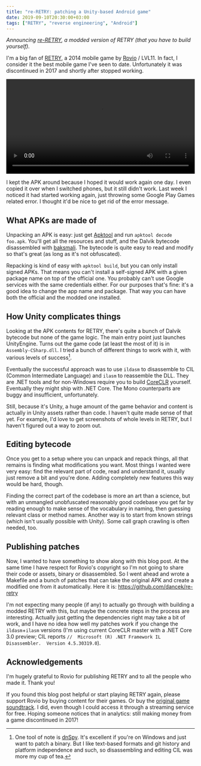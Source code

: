 ```yaml
---
title: "re-RETRY: patching a Unity-based Android game"
date: 2019-09-10T20:30:00+03:00
tags: ["RETRY", "reverse engineering", "Android"]
---
```


*Announcing [re-RETRY](https://github.com/dancek/re-retry), a modded version of RETRY (that you have to build yourself).*

I'm a big fan of [RETRY](https://en.wikipedia.org/wiki/Retry), a 2014 mobile game by [Rovio](http://www.rovio.com/) / LVL11. In fact, I consider it the best mobile game I've seen to date. Unfortunately it was discontinued in 2017 and shortly after stopped working.

<!--more-->

<video controls loop
  title="Playing RETRY, level B2: Impassable Ruins (almost passing the impassable section!)"
  width="560"
  height="320"
  src="retry.mp4"
  style="width: 100%; height: auto;">

I kept the APK around because I hoped it would work again one day. I even copied it over when I switched phones, but it still didn't work. Last week I noticed it had started working again, just throwing some Google Play Games related error. I thought it'd be nice to get rid of the error message.

## What APKs are made of

Unpacking an APK is easy: just get [Apktool](https://ibotpeaches.github.io/Apktool/) and run `apktool decode foo.apk`. You'll get all the resources and stuff, and the Dalvik bytecode disassembled with [baksmali](https://github.com/JesusFreke/smali). The bytecode is quite easy to read and modify so that's great (as long as it's not obfuscated).

Repacking is kind of easy with `apktool build`, but you can only install signed APKs. That means you can't install a self-signed APK with a given package name on top of the official one. You probably can't use Google services with the same credentials either. For our purposes that's fine: it's a good idea to change the app name and package. That way you can have both the official and the modded one installed.

## How Unity complicates things

Looking at the APK contents for RETRY, there's quite a bunch of Dalvik bytecode but none of the game logic. The main entry point just launches UnityEngine. Turns out the game code (at least the most of it) is in `Assembly-CSharp.dll`. I tried a bunch of different things to work with it, with various levels of success[^1].

Eventually the successful approach was to use `ildasm` to disassemble to CIL (Common Intermediate Language) and `ilasm` to reassemble the DLL. They are .NET tools and for non-Windows require you to build [CoreCLR](https://github.com/dotnet/coreclr) yourself. Eventually they might ship with .NET Core. The Mono counterparts are buggy and insufficient, unfortunately.

Still, because it's Unity, a huge amount of the game behavior and content is actually in Unity assets rather than code. I haven't quite made sense of that yet. For example, I'd love to get screenshots of whole levels in RETRY, but I haven't figured out a way to zoom out.

## Editing bytecode

Once you get to a setup where you can unpack and repack things, all that remains is finding what modifications you want. Most things I wanted were very easy: find the relevant part of code, read and understand it, usually just remove a bit and you're done. Adding completely new features this way would be hard, though.

Finding the correct part of the codebase is more an art than a science, but with an unmangled unobfuscated reasonably good codebase you get far by reading enough to make sense of the vocabulary in naming, then guessing relevant class or method names. Another way is to start from known strings (which isn't usually possible with Unity). Some call graph crawling is often needed, too.

## Publishing patches

Now, I wanted to have something to show along with this blog post. At the same time I have respect for Rovio's copyright so I'm not going to share their code or assets, binary or disassembled. So I went ahead and wrote a Makefile and a bunch of patches that can take the original APK and create a modified one from it automatically. Here it is: https://github.com/dancek/re-retry

I'm not expecting many people (if any) to actually go through with building a modded RETRY with this, but maybe the concrete steps in the process are interesting. Actually just getting the dependencies right may take a bit of work, and I have no idea how well my patches work if you change the `ildasm`+`ilasm` versions (I'm using current CoreCLR master with a .NET Core 3.0 preview; CIL reports `//  Microsoft (R) .NET Framework IL Disassembler.  Version 4.5.30319.0`).

## Acknowledgements

I'm hugely grateful to Rovio for publishing RETRY and to all the people who made it. Thank you!

If you found this blog post helpful or start playing RETRY again, please support Rovio by buying content for their games. Or buy the [original game soundtrack](https://play.google.com/store/music/album/Ted_Striker_Retry_Original_Game_Soundtrack?id=B4qslltpinblm5kfodujwhaatai). I did, even though I could access it through a streaming service for free. Hoping someone notices that in analytics: still making money from a game discontinued in 2017!

[^1]: One tool of note is [dnSpy](https://github.com/0xd4d/dnSpy). It's excellent if you're on Windows and just want to patch a binary. But I like text-based formats and git history and platform independence and such, so disassembling and editing CIL was more my cup of tea.
